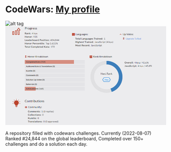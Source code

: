 # CodeWars: <a target="_blank" href="https://www.codewars.com/users/EisteeAtom" >My profile</a>

![alt tag](https://www.codewars.com/users/Dmitry%20Kulakov/badges/large?theme=light)
![alt tag](https://github.com/dmitrykulakovfrontend/Code-Wars/blob/main/2022-08-07.png)

A repository filled with codewars challenges. Currently (2022-08-07) Ranked #24,844 on the global leaderboard, Completed over 150+ challenges and do a solution each day.
